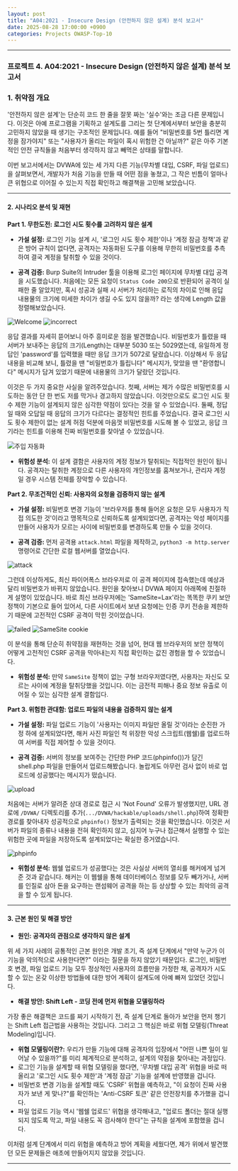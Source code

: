 ```yaml
---
layout: post
title: "A04:2021 - Insecure Design (안전하지 않은 설계) 분석 보고서"
date: 2025-08-28 17:00:00 +0900
categories: Projects OWASP-Top-10
---
```

---

### **프로젝트 4. A04:2021 - Insecure Design (안전하지 않은 설계) 분석 보고서**

### **1. 취약점 개요**

'안전하지 않은 설계'는 단순히 코드 한 줄을 잘못 짜는 '실수'와는 조금 다른 문제입니다. 이것은 아예 프로그램을 기획하고 설계도를 그리는 첫 단계에서부터 보안을 충분히 고민하지 않았을 때 생기는 구조적인 문제입니다. 예를 들어 "비밀번호를 5번 틀리면 계정을 잠가야지" 또는 "사용자가 올리는 파일이 혹시 위험한 건 아닐까?" 같은 아주 기본적인 안전 규칙들을 처음부터 생각하지 않고 빼먹은 상태를 말합니다.

이번 보고서에서는 DVWA에 있는 세 가지 다른 기능(무차별 대입, CSRF, 파일 업로드)을 살펴보면서, 개발자가 처음 기능을 만들 때 어떤 점을 놓쳤고, 그 작은 빈틈이 얼마나 큰 위협으로 이어질 수 있는지 직접 확인하고 해결책을 고민해 보았습니다.


---

#### **2. 시나리오 분석 및 재현**

**Part 1. 무한도전: 로그인 시도 횟수를 고려하지 않은 설계**

*   **가설 설정:**
로그인 기능 설계 시, '로그인 시도 횟수 제한'이나 '계정 잠금 정책'과 같은 방어 규칙이 없다면, 공격자는 자동화된 도구를 이용해 무한히 비밀번호를 추측하여 결국 계정을 탈취할 수 있을 것이다.

*   **공격 검증:**
Burp Suite의 Intruder 툴을 이용해 로그인 페이지에 무차별 대입 공격을 시도했습니다. 처음에는 모든 요청이 `Status Code 200`으로 반환되어 공격이 실패한 줄 알았지만, 혹시 성공과 실패 시 서버가 처리하는 로직의 차이로 인해 응답 내용물의 크기에 미세한 차이가 생길 수도 있지 않을까? 라는 생각에 Length 값을 정렬해보았습니다.

   ![Welcome](/assets/images/A04_P1-1.png)
   ![incorrect](/assets/images/A04_P1-2.png)

응답 결과를 자세히 뜯어보니 아주 흥미로운 점을 발견했습니다. 비밀번호가 틀렸을 때 서버가 보내주는 응답의 크기(Length)는 대부분 5030 또는 5029였는데, 유일하게 정답인 'password'를 입력했을 때만 응답 크기가 5072로 달랐습니다. 이상해서 두 응답 내용을 비교해 보니, 틀렸을 땐 "비밀번호가 틀립니다" 메시지가, 맞았을 땐 "환영합니다" 메시지가 담겨 있었기 때문에 내용물의 크기가 달랐던 것입니다.

이것은 두 가지 중요한 사실을 알려주었습니다.
첫째, 서버는 제가 수많은 비밀번호를 시도하는 동안 단 한 번도 저를 막거나 경고하지 않았습니다. 이것만으로도 로그인 시도 횟수 제한 기능이 설계되지 않은 심각한 약점이 있다는 것을 알 수 있었습니다.
둘째, 정답일 때와 오답일 때 응답의 크기가 다르다는 결정적인 힌트를 주었습니다.
결국 로그인 시도 횟수 제한이 없는 설계 허점 덕분에 마음껏 비밀번호를 시도해 볼 수 있었고, 응답 크기라는 힌트를 이용해 진짜 비밀번호를 찾아낼 수 있었습니다.

   ![주입 자동화](/assets/images/A04_P1-3.png)

*   **위험성 분석:**
이 설계 결함은 사용자의 계정 정보가 탈취되는 직접적인 원인이 됩니다. 공격자는 탈취한 계정으로 다른 사용자의 개인정보를 훔쳐보거나, 관리자 계정일 경우 시스템 전체를 장악할 수 있습니다.

**Part 2. 무조건적인 신뢰: 사용자의 요청을 검증하지 않는 설계**

*   **가설 설정:**
비밀번호 변경 기능이 '브라우저를 통해 들어온 요청은 모두 사용자가 직접 의도한 것'이라고 맹목적으로 신뢰하도록 설계되었다면, 공격자는 악성 페이지를 만들어 사용자가 모르는 사이에 비밀번호를 변경하도록 만들 수 있을 것이다.

*   **공격 검증:**
먼저 공격용 `attack.html` 파일을 제작하고, `python3 -m http.server` 명령어로 간단한 로컬 웹서버를 열었습니다.

   ![attack](/assets/images/A04_P2-1.png)

그런데 이상하게도, 최신 파이어폭스 브라우저로 이 공격 페이지에 접속했는데 예상과 달리 비밀번호가 바뀌지 않았습니다. 원인을 찾아보니 DVWA 페이지 아래쪽에 친절하게 설명이 있었습니다. 바로 최신 브라우저에는 'SameSite=Lax'라는 똑똑한 쿠키 보안 정책이 기본으로 들어 있어서, 다른 사이트에서 보낸 요청에는 인증 쿠키 전송을 제한하기 때문에 고전적인 CSRF 공격이 막힌 것이었습니다.

   ![failed](/assets/images/A04_P2-2.png)
   ![SameSite cookie](/assets/images/A04_P2-3.png)

이 분석을 통해 단순히 취약점을 재현하는 것을 넘어, 현대 웹 브라우저의 보안 정책이 어떻게 고전적인 CSRF 공격을 막아내는지 직접 확인하는 값진 경험을 할 수 있었습니다.

*   **위험성 분석:**
만약 `SameSite` 정책이 없는 구형 브라우저였다면, 사용자는 자신도 모르는 사이에 계정을 탈취당했을 것입니다. 이는 금전적 피해나 중요 정보 유출로 이어질 수 있는 심각한 설계 결함입다.

**Part 3. 위험한 관대함: 업로드 파일의 내용을 검증하지 않는 설계**

*   **가설 설정:**
파일 업로드 기능이 '사용자는 이미지 파일만 올릴 것'이라는 순진한 가정 하에 설계되었다면, 해커 사진 파일인 척 위장한 악성 스크립트(웹쉘)를 업로드하여 서버를 직접 제어할 수 있을 것이다.

*   **공격 검증:**
서버의 정보를 보여주는 간단한 PHP 코드(phpinfo())가 담긴 shell.php 파일을 만들어서 업로드해봤습니다. 놀랍게도 아무런 검사 없이 바로 업로드에 성공했다는 메시지가 떴습니다.

   ![upload](/assets/images/A04_P3-1.png)

처음에는 서버가 알려준 상대 경로로 접근 시 'Not Found' 오류가 발생했지만, URL 경로에 `/DVWA/` 디렉토리를 추가(`.../DVWA/hackable/uploads/shell.php`)하여 정확한 경로를 찾아내자 성공적으로 `phpinfo()` 정보가 출력되는 것을 확인했습니다. 이것은 서버가 파일의 종류나 내용을 전혀 확인하지 않고, 심지어 누구나 접근해서 실행할 수 있는 위험한 곳에 파일을 저장하도록 설계되었다는 확실한 증거였습니다.

   ![phpinfo](/assets/images/A04_P3-2.png)

*   **위험성 분석:**
웹쉘 업로드가 성공했다는 것은 사실상 서버의 열쇠를 해커에게 넘겨준 것과 같습니다. 해커는 이 웹쉘을 통해 데이터베이스 정보를 모두 빼가거나, 서버를 인질로 삼아 돈을 요구하는 랜섬웨어 공격을 하는 등 상상할 수 있는 최악의 공격을 할 수 있게 됩니다.

---

#### **3. 근본 원인 및 해결 방안**

*   **원인: 공격자의 관점으로 생각하지 않은 설계**

위 세 가지 사례의 공통적인 근본 원인은 개발 초기, 즉 설계 단계에서 "만약 누군가 이 기능을 악의적으로 사용한다면?" 이라는 질문을 하지 않았기 때문입다. 로그인, 비밀번호 변경, 파일 업로드 기능 모두 정상적인 사용자의 흐름만을 가정한 채, 공격자가 시도할 수 있는 온갖 이상한 방법들에 대한 방어 계획이 설계도에 아예 빠져 있었던 것입니다.

*   **해결 방안: Shift Left - 코딩 전에 먼저 위협을 모델링하라**

가장 좋은 해결책은 코드를 짜기 시작하기 전, 즉 설계 단계로 돌아가 보안을 먼저 챙기는 Shift Left 접근법을 사용하는 것입니다. 그리고 그 핵심은 바로 위협 모델링(Threat Modeling)입니다.

*   **위협 모델링이란?:** 우리가 만들 기능에 대해 공격자의 입장에서 "어떤 나쁜 일이 일어날 수 있을까?"를 미리 체계적으로 분석하고, 설계의 약점을 찾아내는 과정입다.
*   로그인 기능을 설계할 때 위협 모델링을 했다면, '무차별 대입 공격' 위협을 바로 떠올리고 '로그인 시도 횟수 제한'과 '계정 잠금' 기능을 설계에 반영했을 겁니다.
*   비밀번호 변경 기능을 설계할 때도 'CSRF' 위협을 예측하고, "이 요청이 진짜 사용자가 보낸 게 맞나?"를 확인하는 'Anti-CSRF 토큰' 같은 안전장치를 추가했을 겁니다.
*   파일 업로드 기능 역시 '웹쉘 업로드' 위협을 생각해내고, "업로드 폴더는 절대 실행되지 않도록 막고, 파일 내용도 꼭 검사해야 한다"는 규칙을 설계에 포함했을 겁니다.

이처럼 설계 단계에서 미리 위협을 예측하고 방어 계획을 세웠다면, 제가 위에서 발견했던 모든 문제들은 애초에 만들어지지 않았을 것입니다.

<hr class="short-rule">